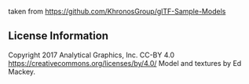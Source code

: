 taken from https://github.com/KhronosGroup/glTF-Sample-Models

## License Information

Copyright 2017 Analytical Graphics, Inc.
CC-BY 4.0 https://creativecommons.org/licenses/by/4.0/
Model and textures by Ed Mackey.
